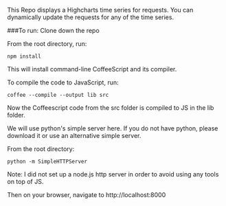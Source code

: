 This Repo displays a Highcharts time series for requests.
You can dynamically update the requests for any of the time series.

###To run:
Clone down the repo

From the root directory, run: 
  ```
  npm install
  ```

This will install command-line CoffeeScript and its compiler. 

To compile the code to JavaScript, run:
  ```
  coffee --compile --output lib src
  ```

Now the Coffeescript code from the src folder is compiled to JS in the lib folder.

We will use python's simple server here. If you do not have python, please download it or use an alternative simple server.

From the root directory:
  ```
  python -m SimpleHTTPServer
  ```
Note: I did not set up a node.js http server in order to avoid using any tools on top of JS.

Then on your browser, navigate to http://localhost:8000
